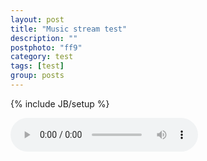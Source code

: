 ```yaml
---
layout: post
title: "Music stream test"
description: ""
postphoto: "ff9"
category: test
tags: [test]
group: posts
---
```

{% include JB/setup %}
<div>
<audio controls autoplay loop>
    // MP3 file (Chrome/Safari/IE9)
    <source src="{{ BASE.PATH }}/music/12 Where Love Doesn't Reach.mp3" type="audio/mpeg" />
    // Ogg Vorbis (Firefox)
    <source src="{{ BASE.PATH }}/music/12 Where Love Doesn't Reach.ogg" type="audio/ogg" />
</audio>
</div>